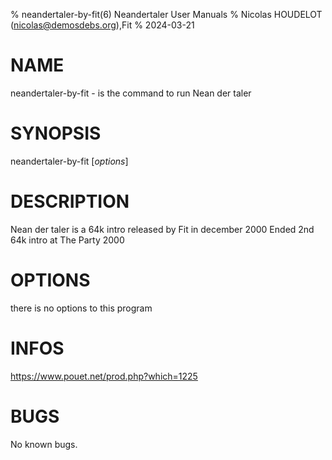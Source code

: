 % neandertaler-by-fit(6) Neandertaler User Manuals
% Nicolas HOUDELOT (nicolas@demosdebs.org),Fit
% 2024-03-21

# NAME
neandertaler-by-fit - is the command to run Nean der taler 

# SYNOPSIS
neandertaler-by-fit [*options*]

# DESCRIPTION
Nean der taler  is a 64k intro released by Fit in december 2000
Ended 2nd 64k intro at The Party 2000

# OPTIONS
there is no options to this program

# INFOS
https://www.pouet.net/prod.php?which=1225

# BUGS
No known bugs.
